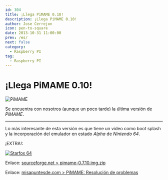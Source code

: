 ```yaml
---
id: 304
title: ¡Llega PiMAME 0.10!
description: ¡Llega PiMAME 0.10!
author: Jose Cerrejon
icon: pen-to-square
date: 2013-10-31 11:00:00
prev: /es/
next: false
category:
  - Raspberry PI
tag:
  - Raspberry PI
---
```


# ¡Llega PiMAME 0.10!

![PiMAME](/images/PiMAME.jpg)

Se encuentra con nosotros (aunque un poco tarde) la última versión de *PiMAME*. 

- - -
Lo más interesante de esta versión es que tiene un video como boot splash y la incorporación del emulador en estado *Alpha* de *Nintendo 64*.

¡EXTRA!:

<a href="http://n64.freeroms.com/n64-roms/2/starfox64.zip">![Starfox 64](/images/2013/10/starfox64.jpg "¡Descarga y juega StarFox 64!")</a>

Enlace: [sourceforge.net > pimame-0.7.10.img.zip](http://sourceforge.net/projects/pimame/files/pimame-0.7.10.img.zip/download)

Enlace: [misapuntesde.com > PiMAME: Resolución de problemas](/post.php?id=212)